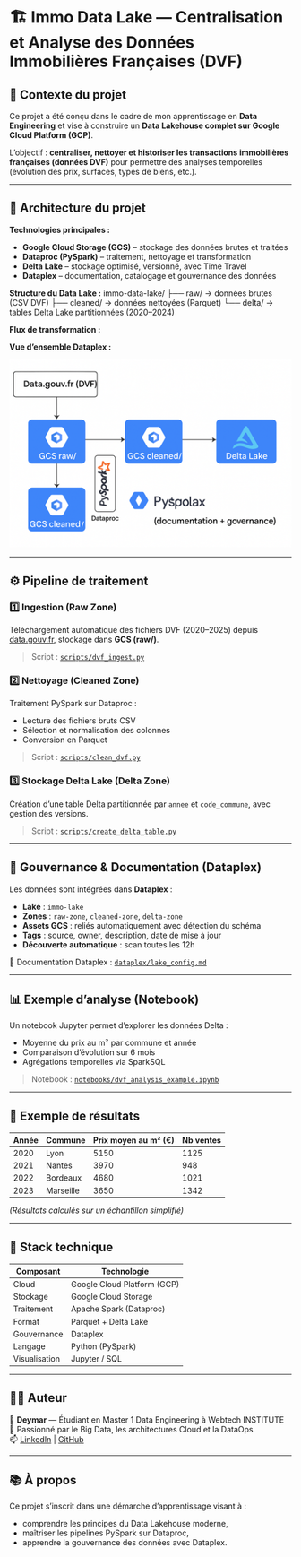 # 🏗️ Immo Data Lake — Centralisation et Analyse des Données Immobilières Françaises (DVF)

## 📘 Contexte du projet
Ce projet a été conçu dans le cadre de mon apprentissage en **Data Engineering** et vise à construire un **Data Lakehouse complet sur Google Cloud Platform (GCP)**.

L’objectif : **centraliser, nettoyer et historiser les transactions immobilières françaises (données DVF)** pour permettre des analyses temporelles (évolution des prix, surfaces, types de biens, etc.).

---

## 🧱 Architecture du projet

**Technologies principales :**
- **Google Cloud Storage (GCS)** – stockage des données brutes et traitées  
- **Dataproc (PySpark)** – traitement, nettoyage et transformation  
- **Delta Lake** – stockage optimisé, versionné, avec Time Travel  
- **Dataplex** – documentation, catalogage et gouvernance des données  

**Structure du Data Lake :**
immo-data-lake/
├── raw/ → données brutes (CSV DVF)
├── cleaned/ → données nettoyées (Parquet)
└── delta/ → tables Delta Lake partitionnées (2020–2024)


**Flux de transformation :**

**Vue d’ensemble Dataplex :**

<p align="center">
  <img src="architecture/immo_data_lake_diagram.png" width="700" alt="Architecture du Data Lake DVF sur GCP"/>
</p>

---

## ⚙️ Pipeline de traitement

### 1️⃣ Ingestion (Raw Zone)
Téléchargement automatique des fichiers DVF (2020–2025) depuis [data.gouv.fr](https://www.data.gouv.fr/fr/datasets/demandes-de-valeurs-foncieres/), stockage dans **GCS (raw/)**.

> Script : [`scripts/dvf_ingest.py`](scripts/dvf_ingest.py)

### 2️⃣ Nettoyage (Cleaned Zone)
Traitement PySpark sur Dataproc :
- Lecture des fichiers bruts CSV
- Sélection et normalisation des colonnes
- Conversion en Parquet

> Script : [`scripts/clean_dvf.py`](scripts/clean_dvf.py)

### 3️⃣ Stockage Delta Lake (Delta Zone)
Création d’une table Delta partitionnée par `annee` et `code_commune`, avec gestion des versions.

> Script : [`scripts/create_delta_table.py`](scripts/create_delta_table.py)

---

## 🧭 Gouvernance & Documentation (Dataplex)

Les données sont intégrées dans **Dataplex** :
- **Lake** : `immo-lake`
- **Zones** : `raw-zone`, `cleaned-zone`, `delta-zone`
- **Assets GCS** : reliés automatiquement avec détection du schéma
- **Tags** : source, owner, description, date de mise à jour
- **Découverte automatique** : scan toutes les 12h

📘 Documentation Dataplex : [`dataplex/lake_config.md`](dataplex/lake_config.md)

---

## 📊 Exemple d’analyse (Notebook)

Un notebook Jupyter permet d’explorer les données Delta :
- Moyenne du prix au m² par commune et année
- Comparaison d’évolution sur 6 mois
- Agrégations temporelles via SparkSQL

> Notebook : [`notebooks/dvf_analysis_example.ipynb`](notebooks/dvf_analysis_example.ipynb)

---

## 🧾 Exemple de résultats

| Année | Commune                | Prix moyen au m² (€) | Nb ventes |
|--------|------------------------|-----------------------|------------|
| 2020 | Lyon                   | 5150                 | 1125 |
| 2021 | Nantes                 | 3970                 | 948 |
| 2022 | Bordeaux               | 4680                 | 1021 |
| 2023 | Marseille              | 3650                 | 1342 |

*(Résultats calculés sur un échantillon simplifié)*

---

## 🧰 Stack technique

| Composant | Technologie |
|------------|-------------|
| Cloud | Google Cloud Platform (GCP) |
| Stockage | Google Cloud Storage |
| Traitement | Apache Spark (Dataproc) |
| Format | Parquet + Delta Lake |
| Gouvernance | Dataplex |
| Langage | Python (PySpark) |
| Visualisation | Jupyter / SQL |

---

## 🧑‍💻 Auteur
👤 **Deymar** — Étudiant en Master 1 Data Engineering à Webtech INSTITUTE  
🎯 Passionné par le Big Data, les architectures Cloud et la DataOps  
📫 [LinkedIn](#) | [GitHub](#)

---

## 📚 À propos
Ce projet s’inscrit dans une démarche d’apprentissage visant à :
- comprendre les principes du Data Lakehouse moderne,
- maîtriser les pipelines PySpark sur Dataproc,
- apprendre la gouvernance des données avec Dataplex.


